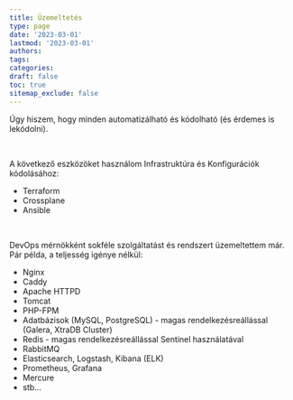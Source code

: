 ```yaml
---
title: Üzemeltetés
type: page
date: '2023-03-01'
lastmod: '2023-03-01'
authors:
tags:
categories:
draft: false
toc: true
sitemap_exclude: false
---
```


<div class="bg-secondary-bg rounded px-6 py-6">

Úgy hiszem, hogy minden automatizálható és kódolható (és érdemes is lekódolni).

<!--more-->
<br>

A következő eszközöket használom Infrastruktúra és Konfigurációk kódolásához:

- Terraform
- Crossplane
- Ansible

<br>

DevOps mérnökként sokféle szolgáltatást és rendszert üzemeltettem már. Pár példa, a teljesség igénye nélkül:

- Nginx
- Caddy
- Apache HTTPD
- Tomcat
- PHP-FPM
- Adatbázisok (MySQL, PostgreSQL) - magas rendelkezésreállással (Galera, XtraDB Cluster)
- Redis - magas rendelkezésreállással Sentinel használatával
- RabbitMQ
- Elasticsearch, Logstash, Kibana (ELK)
- Prometheus, Grafana
- Mercure
- stb...

</div>